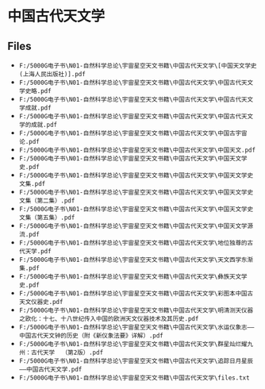# 中国古代天文学

## Files

- `F:/5000G电子书\N01-自然科学总论\宇宙星空天文书籍\中国古代天文学\[中国天文学史(上海人民出版社)].pdf`
- `F:/5000G电子书\N01-自然科学总论\宇宙星空天文书籍\中国古代天文学\中国古代天文学史略.pdf`
- `F:/5000G电子书\N01-自然科学总论\宇宙星空天文书籍\中国古代天文学\中国古代天文学成就.pdf`
- `F:/5000G电子书\N01-自然科学总论\宇宙星空天文书籍\中国古代天文学\中国古代天文学的成就.pdf`
- `F:/5000G电子书\N01-自然科学总论\宇宙星空天文书籍\中国古代天文学\中国古宇宙论.pdf`
- `F:/5000G电子书\N01-自然科学总论\宇宙星空天文书籍\中国古代天文学\中国天文.pdf`
- `F:/5000G电子书\N01-自然科学总论\宇宙星空天文书籍\中国古代天文学\中国天文学史.pdf`
- `F:/5000G电子书\N01-自然科学总论\宇宙星空天文书籍\中国古代天文学\中国天文学史文集.pdf`
- `F:/5000G电子书\N01-自然科学总论\宇宙星空天文书籍\中国古代天文学\中国天文学史文集（第二集）.pdf`
- `F:/5000G电子书\N01-自然科学总论\宇宙星空天文书籍\中国古代天文学\中国天文学史文集（第五集）.pdf`
- `F:/5000G电子书\N01-自然科学总论\宇宙星空天文书籍\中国古代天文学\中国天文学源流.pdf`
- `F:/5000G电子书\N01-自然科学总论\宇宙星空天文书籍\中国古代天文学\地位独尊的古代天学.pdf`
- `F:/5000G电子书\N01-自然科学总论\宇宙星空天文书籍\中国古代天文学\天文西学东渐集.pdf`
- `F:/5000G电子书\N01-自然科学总论\宇宙星空天文书籍\中国古代天文学\彝族天文学史.pdf`
- `F:/5000G电子书\N01-自然科学总论\宇宙星空天文书籍\中国古代天文学\彩图本中国古天文仪器史.pdf`
- `F:/5000G电子书\N01-自然科学总论\宇宙星空天文书籍\中国古代天文学\明清测天仪器之欧化：十七、十八世纪传入中国的欧洲天文仪器技术及其历史.pdf`
- `F:/5000G电子书\N01-自然科学总论\宇宙星空天文书籍\中国古代天文学\水运仪象志——中国古代天文钟的历史（附《新仪象法要》详解）.pdf`
- `F:/5000G电子书\N01-自然科学总论\宇宙星空天文书籍\中国古代天文学\群星灿烂耀九州：古代天学  （第2版）.pdf`
- `F:/5000G电子书\N01-自然科学总论\宇宙星空天文书籍\中国古代天文学\追踪日月星辰——中国古代天文学.pdf`
- `F:/5000G电子书\N01-自然科学总论\宇宙星空天文书籍\中国古代天文学\files.txt`
